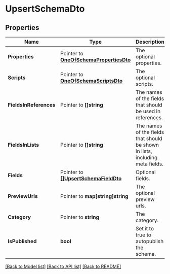 # UpsertSchemaDto

## Properties

Name | Type | Description | Notes
------------ | ------------- | ------------- | -------------
**Properties** | Pointer to [**OneOfSchemaPropertiesDto**](oneOf&lt;SchemaPropertiesDto&gt;.md) | The optional properties. | [optional] 
**Scripts** | Pointer to [**OneOfSchemaScriptsDto**](oneOf&lt;SchemaScriptsDto&gt;.md) | The optional scripts. | [optional] 
**FieldsInReferences** | Pointer to **[]string** | The names of the fields that should be used in references. | [optional] 
**FieldsInLists** | Pointer to **[]string** | The names of the fields that should be shown in lists, including meta fields. | [optional] 
**Fields** | Pointer to [**[]UpsertSchemaFieldDto**](UpsertSchemaFieldDto.md) | Optional fields. | [optional] 
**PreviewUrls** | Pointer to **map[string]string** | The optional preview urls. | [optional] 
**Category** | Pointer to **string** | The category. | [optional] 
**IsPublished** | **bool** | Set it to true to autopublish the schema. | [optional] 

[[Back to Model list]](../README.md#documentation-for-models) [[Back to API list]](../README.md#documentation-for-api-endpoints) [[Back to README]](../README.md)


